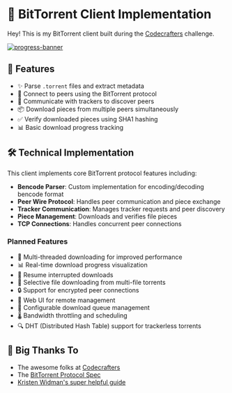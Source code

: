 # 🌊 BitTorrent Client Implementation

Hey! This is my BitTorrent client built during the [Codecrafters](https://codecrafters.io/) challenge. 


[![progress-banner](https://backend.codecrafters.io/progress/bittorrent/9bfe2f08-b35d-49aa-86d3-32c54792e640)](https://app.codecrafters.io/users/codecrafters-bot?r=2qF)


## 🚀 Features

- ✨ Parse `.torrent` files and extract metadata
- 🤝 Connect to peers using the BitTorrent protocol
- 📡 Communicate with trackers to discover peers
- 📦 Download pieces from multiple peers simultaneously
- ✅ Verify downloaded pieces using SHA1 hashing
- 📊 Basic download progress tracking


## 🛠️ Technical Implementation

This client implements core BitTorrent protocol features including:

- **Bencode Parser**: Custom implementation for encoding/decoding bencode format
- **Peer Wire Protocol**: Handles peer communication and piece exchange
- **Tracker Communication**: Manages tracker requests and peer discovery
- **Piece Management**: Downloads and verifies file pieces
- **TCP Connections**: Handles concurrent peer connections


### Planned Features
- 🚄 Multi-threaded downloading for improved performance
- 📊 Real-time download progress visualization
- 🔄 Resume interrupted downloads
- 🎯 Selective file downloading from multi-file torrents
- 🔒 Support for encrypted peer connections
- 📱 Web UI for remote management
- 💾 Configurable download queue management
- 🌡️ Bandwidth throttling and scheduling
- 🔍 DHT (Distributed Hash Table) support for trackerless torrents


## 🙏 Big Thanks To

- The awesome folks at [Codecrafters](https://codecrafters.io/)
- The [BitTorrent Protocol Spec](https://www.bittorrent.org/beps/bep_0003.html)
- [Kristen Widman's super helpful guide](https://blog.jse.li/posts/torrent/)